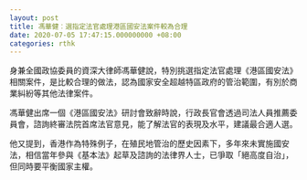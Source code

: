```yaml
---
layout: post
title: 馮華健︰選指定法官處理港區國安法案件較為合理
date: 2020-07-05 17:47:15.000000000 +08:00
categories: rthk
---
```


身兼全國政協委員的資深大律師馮華健說，特別挑選指定法官處理《港區國安法》相關案件，是比較合理的做法，認為國家安全超越特區政府的管治範圍，有別於商業糾紛等其他法律案件。

馮華健出席一個《港區國安法》研討會致辭時說，行政長官會透過司法人員推薦委員會，諮詢終審法院首席法官意見，能了解法官的表現及水平，建議最合適人選。

他又提到，香港作為特殊例子，在殖民地管治的歷史因素下，多年來未實施國安法，相信當年參與《基本法》起草及諮詢的法律界人士，已爭取「絕高度自治」，但同時要平衡國家主權。
